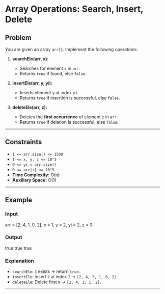 # Array Operations: Search, Insert, Delete

## Problem
You are given an array `arr[]`. Implement the following operations:

1. **searchEle(arr, x):**  
   - Searches for element `x` in `arr`.  
   - Returns `true` if found, else `false`.  

2. **insertEle(arr, y, yi):**  
   - Inserts element `y` at index `yi`.  
   - Returns `true` if insertion is successful, else `false`.  

3. **deleteEle(arr, z):**  
   - Deletes the **first occurrence** of element `z` in `arr`.  
   - Returns `true` if deletion is successful, else `false`.  

---

## Constraints
- `1 <= arr.size() <= 1500`  
- `1 <= x, y, z <= 10^3`  
- `0 <= yi < arr.size()`  
- `0 <= arr[i] <= 10^5`  
- **Time Complexity:** O(n)  
- **Auxiliary Space:** O(1)  

---

## Example

### Input

arr = [2, 4, 1, 0, 2], x = 1, y = 2, yi = 2, z = 0


### Output

true true true


### Explanation
- `searchEle`: `1` exists → return `true`.  
- `insertEle`: Insert `2` at index `2` → `[2, 4, 2, 1, 0, 2]`.  
- `deleteEle`: Delete first `0` → `[2, 4, 2, 1, 2]`.  

---
